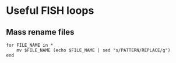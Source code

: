 # Useful FISH loops

## Mass rename files

```fish
for FILE_NAME in *
    mv $FILE_NAME (echo $FILE_NAME | sed "s/PATTERN/REPLACE/g")
end
```
